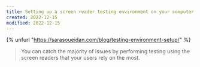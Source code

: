 ```yaml
---
title: Setting up a screen reader testing environment on your computer
created: 2022-12-15
modified: 2022-12-15
---
```


{% unfurl "https://sarasoueidan.com/blog/testing-environment-setup/" %}

> You can catch the majority of issues by performing testing using the screen readers that your users rely on the most.
